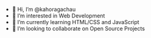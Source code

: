 - 👋 Hi, I’m @kahoragachau
- 👀 I’m interested in Web Development
- 🌱 I’m currently learning HTML/CSS and JavaScript
- 💞️ I’m looking to collaborate on Open Source Projects

<!---
kahoragachau/kahoragachau is a ✨ special ✨ repository because its `README.md` (this file) appears on your GitHub profile.
You can click the Preview link to take a look at your changes.
--->
